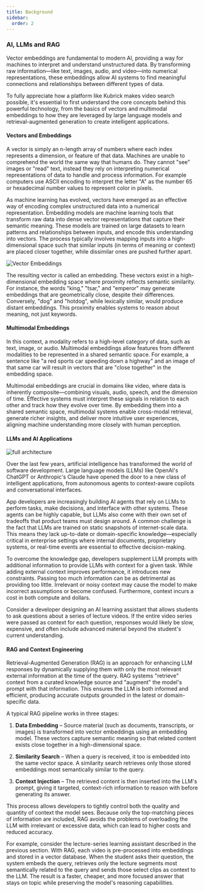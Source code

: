 ```yaml
---
title: Background
sidebar:
  order: 2
---
```


### AI, LLMs and RAG

Vector embeddings are fundamental to modern AI, providing a way for machines to
interpret and understand unstructured data. By transforming raw information—like
text, images, audio, and video—into numerical representations, these embeddings
allow AI systems to find meaningful connections and relationships between
different types of data.

To fully appreciate how a platform like Kubrick makes video search possible,
it's essential to first understand the core concepts behind this powerful
technology, from the basics of vectors and multimodal embeddings to how they are
leveraged by large language models and retrieval-augmented generation to create
intelligent applications.

#### Vectors and Embeddings

A vector is simply an n-length array of numbers where each index represents a
dimension, or feature of that data. Machines are unable to comprehend the world
the same way that humans do. They cannot "see" images or "read" text, instead
they rely on interpreting numerical representations of data to handle and
process information. For example computers use ASCII encoding to interpret the
letter "A" as the number 65 or hexadecimal number values to represent color in
pixels.

As machine learning has evolved, vectors have emerged as an effective way of
encoding complex unstructured data into a numerical representation. Embedding
models are machine learning tools that transform raw data into dense vector
representations that capture their semantic meaning. These models are trained on
large datasets to learn patterns and relationships between inputs, and encode
this understanding into vectors. The process typically involves mapping inputs
into a high-dimensional space such that similar inputs (in terms of meaning or
context) are placed closer together, while dissimilar ones are pushed further
apart.

![Vector Embeddings](@assets/vector_embeddings.png)

The resulting vector is called an embedding. These vectors exist in a
high-dimensional embedding space where proximity reflects semantic similarity.
For instance, the words "king," "tsar," and "emperor" may generate embeddings
that are geometrically close, despite their differences. Conversely, "dog" and
"hotdog", while lexically similar, would produce distant embeddings. This
proximity enables systems to reason about meaning, not just keywords.

#### Multimodal Embeddings

In this context, a modality refers to a high-level category of data, such as
text, image, or audio. Multimodal embeddings allow features from different
modalities to be represented in a shared semantic space. For example, a sentence
like "a red sports car speeding down a highway" and an image of that same car
will result in vectors that are "close together" in the embedding space.

Multimodal embeddings are crucial in domains like video, where data is
inherently composite—combining visuals, audio, speech, and the dimension of
time. Effective systems must interpret these signals in relation to each other
and track how they evolve over time. By embedding them into a shared semantic
space, multimodal systems enable cross-modal retrieval, generate richer
insights, and deliver more intuitive user experiences, aligning machine
understanding more closely with human perception.

#### LLMs and AI Applications

![full architecture](@assets/full_architecture.svg)

Over the last few years, artificial intelligence has transformed the world of
software development. Large language models (LLMs) like OpenAI's ChatGPT or
Anthropic's Claude have opened the door to a new class of intelligent
applications, from autonomous agents to context-aware copilots and
conversational interfaces.

App developers are increasingly building AI agents that rely on LLMs to perform
tasks, make decisions, and interface with other systems. These agents can be
highly capable, but LLMs also come with their own set of tradeoffs that product
teams must design around. A common challenge is the fact that LLMs are trained
on static snapshots of internet-scale data. This means they lack up-to-date or
domain-specific knowledge—especially critical in enterprise settings where
internal documents, proprietary systems, or real-time events are essential to
effective decision-making.

To overcome the knowledge gap, developers supplement LLM prompts with additional
information to provide LLMs with context for a given task. While adding external
context improves performance, it introduces new constraints. Passing too much
information can be as detrimental as providing too little. Irrelevant or noisy
context may cause the model to make incorrect assumptions or become confused.
Furthermore, context incurs a cost in both compute and dollars.

Consider a developer designing an AI learning assistant that allows students to
ask questions about a series of lecture videos. If the entire video series were
passed as context for each question, responses would likely be slow, expensive,
and often include advanced material beyond the student's current understanding.

#### RAG and Context Engineering

Retrieval-Augmented Generation (RAG) is an approach for enhancing LLM responses
by dynamically supplying them with only the most relevant external information
at the time of the query. RAG systems "retrieve" context from a curated
knowledge source and "augment" the model's prompt with that information. This
ensures the LLM is both informed and efficient, producing accurate outputs
grounded in the latest or domain-specific data.

A typical RAG pipeline works in three stages:

1. **Data Embedding** – Source material (such as documents, transcripts, or
   images) is transformed into vector embeddings using an embedding model. These
   vectors capture semantic meaning so that related content exists close
   together in a high-dimensional space.

2. **Similarity Search** – When a query is received, it too is embedded into the
   same vector space. A similarity search retrieves only those stored embeddings
   most semantically similar to the query.

3. **Context Injection** – The retrieved content is then inserted into the LLM's
   prompt, giving it targeted, context-rich information to reason with before
   generating its answer.

This process allows developers to tightly control both the quality and quantity
of context the model sees. Because only the top-matching pieces of information
are included, RAG avoids the problems of overloading the LLM with irrelevant or
excessive data, which can lead to higher costs and reduced accuracy.

For example, consider the lecture-series learning assistant described in the
previous section. With RAG, each video is pre-processed into embeddings and
stored in a vector database. When the student asks their question, the system
embeds the query, retrieves only the lecture segments most semantically related
to the query and sends those select clips as context to the LLM. The result is a
faster, cheaper, and more focused answer that stays on topic while preserving
the model's reasoning capabilities.
